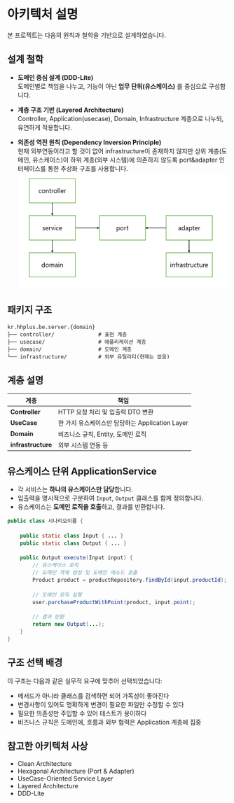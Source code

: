 # 아키텍처 설명
본 프로젝트는 다음의 원칙과 철학을 기반으로 설계하였습니다.

## 설계 철학

- **도메인 중심 설계 (DDD-Lite)**  
  도메인별로 책임을 나누고, 기능이 아닌 **업무 단위(유스케이스)** 를 중심으로 구성합니다.


- **계층 구조 기반 (Layered Architecture)**  
  Controller, Application(usecase), Domain, Infrastructure 계층으로 나누되, 유연하게 적용합니다.


- **의존성 역전 원칙 (Dependency Inversion Principle)**  
 현재 외부연동이라고 할 것이 없어 infrastructure이 존재하지 않지만 
 상위 계층(도메인, 유스케이스)이 하위 계층(외부 시스템)에 의존하지 않도록 port&adapter 인터페이스를 통한 추상화 구조를 사용합니다.
![architecture-explain-img-1.png](architecture-explain-img-1.png)

## 패키지 구조
```
kr.hhplus.be.server.{domain}
├── controller/              # 표현 계층
├── usecase/                 # 애플리케이션 계층  
├── domain/                  # 도메인 계층
└── infrastructure/          # 외부 유틸리티(현재는 없음)
```

## 계층 설명

| 계층                 | 책임 |
|--------------------|------|
| **Controller**     | HTTP 요청 처리 및 입출력 DTO 변환 |
| **UseCase**        | 한 가지 유스케이스만 담당하는 Application Layer |
| **Domain**         | 비즈니스 규칙, Entity, 도메인 로직 |
| **infrastructure** | 외부 시스템 연동 등 |

## 유스케이스 단위 ApplicationService

- 각 서비스는 **하나의 유스케이스만 담당**합니다.
- 입출력을 명시적으로 구분하여 `Input`, `Output` 클래스를 함께 정의합니다.
- 유스케이스는 **도메인 로직을 호출**하고, 결과를 반환합니다.
```java
public class 시나리오이름 {

    public static class Input { ... }
    public static class Output { ... }

    public Output execute(Input input) {
        // 유스케이스 로직
        // 도메인 객체 생성 및 도메인 메소드 호출
        Product product = productRepository.findById(input.productId);
        
        // 도메인 로직 실행
        user.purchaseProductWithPoint(product, input.point);

        // 결과 반환
        return new Output(...);
    }
}
```
## 구조 선택 배경
이 구조는 다음과 같은 실무적 요구에 맞추어 선택되었습니다:

- 메서드가 아니라 클래스를 검색하면 되어 가독성이 좋아진다
- 변경사항이 있어도 명확하게 변경이 필요한 파일만 수정할 수 있다
- 필요한 의존성만 주입할 수 있어 테스트가 용이하다 
- 비즈니스 규칙은 도메인에, 흐름과 외부 협력은 Application 계층에 집중

## 참고한 아키텍처 사상
- Clean Architecture
- Hexagonal Architecture (Port & Adapter)
- UseCase-Oriented Service Layer
- Layered Architecture
- DDD-Lite

